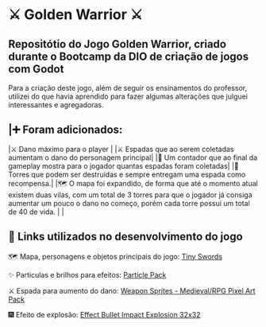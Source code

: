 #   ⚔️ Golden Warrior ⚔️

## Repositótio do Jogo Golden Warrior, criado durante o Bootcamp da DIO de criação de jogos com Godot

Para a criação deste jogo, além de seguir os ensinamentos do professor, utilizei do que havia aprendido para fazer algumas alterações que julguei interessantes e agregadoras. 

|➕ Foram adicionados: 
--------------
|⚔️ Dano máximo para o player |
|⚔️ Espadas que ao serem coletadas aumentam o dano do personagem principal| 
|🧮 Um contador que ao final da gameplay mostra para o jogador quantas espadas foram coletadas|
|🗼 Torres que podem ser destruídas e sempre entregam uma espada como recompensa.|
|🗺️ O mapa foi expandido, de forma que até o momento atual existem duas vilas, com um total de 3 torres para que o jogador já consiga aumentar um pouco o dano no começo, porém cada torre possui um total de 40 de vida. |
|



## 🔗 Links utilizados no desenvolvimento do jogo


🗺️ Mapa, personagens e objetos principais do jogo:
[Tiny Swords](https://pixelfrog-assets.itch.io/tiny-swords)

✨ Particulas e brilhos para efeitos:
[Particle Pack](https://kenney.nl/assets/particle-pack)

⚔️ Espada para aumento do dano:
[Weapon Sprites - Medieval/RPG Pixel Art Pack](https://josupixel.itch.io/20-weapon-sprites)

🎆 Efeito de explosão:
[Effect Bullet Impact Explosion 32x32](https://bdragon1727.itch.io/free-effect-bullet-impact-explosion-32x32)




